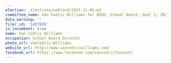 ```yaml
---
election: _elections/oakland/2024-11-05.md
committee_name: Van Cedric Williams for OUSD, School Board, Seat 3, 2024
data_warning: ''
filer_id: '1427826'
is_incumbent: true
name: Van Cedric Williams
occupation: School Board Director
photo_url: VanCedric-Williams
website_url: http://www.vancedricwilliams.com/
facebook_url: https://www.facebook.com/vancedricforousd/
---
```

